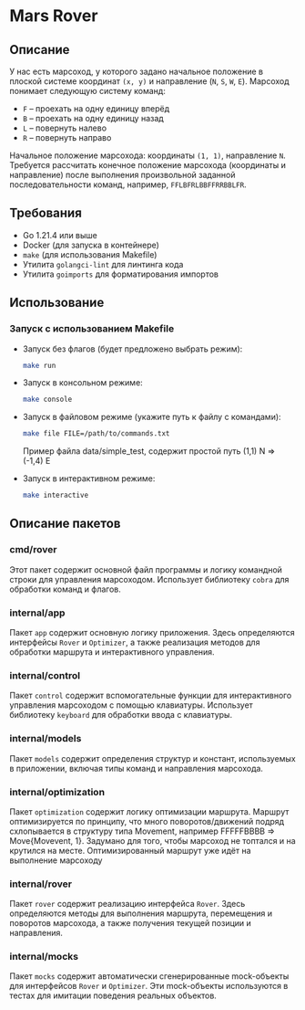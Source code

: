 # Mars Rover

## Описание

У нас есть марсоход, у которого задано начальное положение в плоской системе координат `(x, y)` и направление (`N`, `S`, `W`, `E`). Марсоход понимает следующую систему команд:
- `F` – проехать на одну единицу вперёд
- `B` – проехать на одну единицу назад
- `L` – повернуть налево
- `R` – повернуть направо

Начальное положение марсохода: координаты `(1, 1)`, направление `N`. Требуется рассчитать конечное положение марсохода (координаты и направление) после выполнения произвольной заданной последовательности команд, например, `FFLBFRLBBFFRRBBLFR`.

## Требования

- Go 1.21.4 или выше
- Docker (для запуска в контейнере)
- `make` (для использования Makefile)
- Утилита `golangci-lint` для линтинга кода
- Утилита `goimports` для форматирования импортов

## Использование

### Запуск с использованием Makefile

- Запуск без флагов (будет предложено выбрать режим):
    ```sh
    make run
    ```

- Запуск в консольном режиме:
    ```sh
    make console
    ```

- Запуск в файловом режиме (укажите путь к файлу с командами):
    ```sh
    make file FILE=/path/to/commands.txt
    ```
  Пример файла data/simple_test, содержит простой путь (1,1) N => (-1,4) E


- Запуск в интерактивном режиме:
    ```sh
    make interactive
    ```

## Описание пакетов

### cmd/rover

Этот пакет содержит основной файл программы и логику командной строки для управления марсоходом. Использует библиотеку `cobra` для обработки команд и флагов.

### internal/app

Пакет `app` содержит основную логику приложения. Здесь определяются интерфейсы `Rover` и `Optimizer`, а также реализация методов для обработки маршрута и интерактивного управления.

### internal/control

Пакет `control` содержит вспомогательные функции для интерактивного управления марсоходом с помощью клавиатуры. Использует библиотеку `keyboard` для обработки ввода с клавиатуры.

### internal/models

Пакет `models` содержит определения структур и констант, используемых в приложении, включая типы команд и направления марсохода.

### internal/optimization

Пакет `optimization` содержит логику оптимизации маршрута. Маршрут оптимизируется по принципу, что много поворотов/движений подряд схлопывается в структуру типа Movement, например FFFFFBBBB => Move{Movevent, 1}. Задумано для того, чтобы марсоход не топтался и на крутился на месте. Оптимизированный маршрут уже идёт на выполнение марсоходу

### internal/rover

Пакет `rover` содержит реализацию интерфейса `Rover`. Здесь определяются методы для выполнения маршрута, перемещения и поворотов марсохода, а также получения текущей позиции и направления.

### internal/mocks

Пакет `mocks` содержит автоматически сгенерированные mock-объекты для интерфейсов `Rover` и `Optimizer`. Эти mock-объекты используются в тестах для имитации поведения реальных объектов.